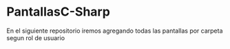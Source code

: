# PantallasC-Sharp
 En el siguiente repositorio iremos agregando todas las pantallas por carpeta segun rol de usuario
